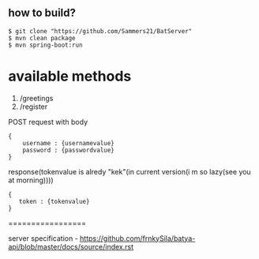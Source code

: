 how to build?
-------------

    $ git clone "https://github.com/Sammers21/BatServer"
    $ mvn clean package
    $ mvn spring-boot:run
    
   
available methods
=================
1. /greetings
2. /register

POST request with body


    {
        username : {usernamevalue}
        password : {passwordvalue}
    }
    

    
response(tokenvalue is alredy "kek"(in current version(i m so lazy(see you at morning))))
 
    {
       token : {tokenvalue}      
    }

    
    

   

=================

server specification - https://github.com/frnkySila/batya-api/blob/master/docs/source/index.rst

